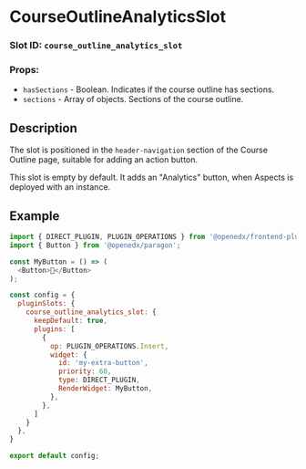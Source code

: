 # CourseOutlineAnalyticsSlot

### Slot ID: `course_outline_analytics_slot`
### Props:
* `hasSections` - Boolean. Indicates if the course outline has sections.
* `sections` - Array of objects. Sections of the course outline.

## Description

The slot is positioned in the `header-navigation` section of the Course Outline page, suitable for adding an action button.

This slot is empty by default. It adds an "Analytics" button, when Aspects is deployed with an instance.

## Example

```js
import { DIRECT_PLUGIN, PLUGIN_OPERATIONS } from '@openedx/frontend-plugin-framework';
import { Button } from '@openedx/paragon';

const MyButton = () => (
  <Button>🐣</Button>
);

const config = {
  pluginSlots: {
    course_outline_analytics_slot: {
      keepDefault: true,
      plugins: [
        {
          op: PLUGIN_OPERATIONS.Insert,
          widget: {
            id: 'my-extra-button',
            priority: 60,
            type: DIRECT_PLUGIN,
            RenderWidget: MyButton,
          },
        },
      ]
    }
  },
}

export default config;
```

